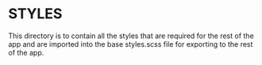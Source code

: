 # STYLES

This directory is to contain all the styles that are required for the rest of the app and are imported into the base styles.scss file for exporting to the rest of the app.